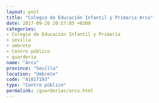 ```yaml
---
layout: post
title: "Colegio de Educación Infantil y Primaria Arcu"
date: 2017-09-20 20:57:05 +0200
categories:
- Colegio de Educación Infantil y Primaria
- sevilla
- umbrete
- Centro público
- guarderia
name: "Arcu"
province: "Sevilla"
location: "Umbrete"
code: "41017193"
type: "Centro público"
permalink: /guarderias/arcu.html
---
```

